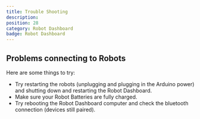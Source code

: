 ```yaml
---
title: Trouble Shooting
description:
position: 28
category: Robot Dashboard
badge: Robot Dashboard
---
```


## Problems connecting to Robots

Here are some things to try:

- Try restarting the robots (unplugging and plugging in the Arduino power) and shutting down and restarting the Robot Dashboard.
- Make sure your Robot Batteries are fully charged.
- Try rebooting the Robot Dashboard computer and check the bluetooth connection (devices still paired).
